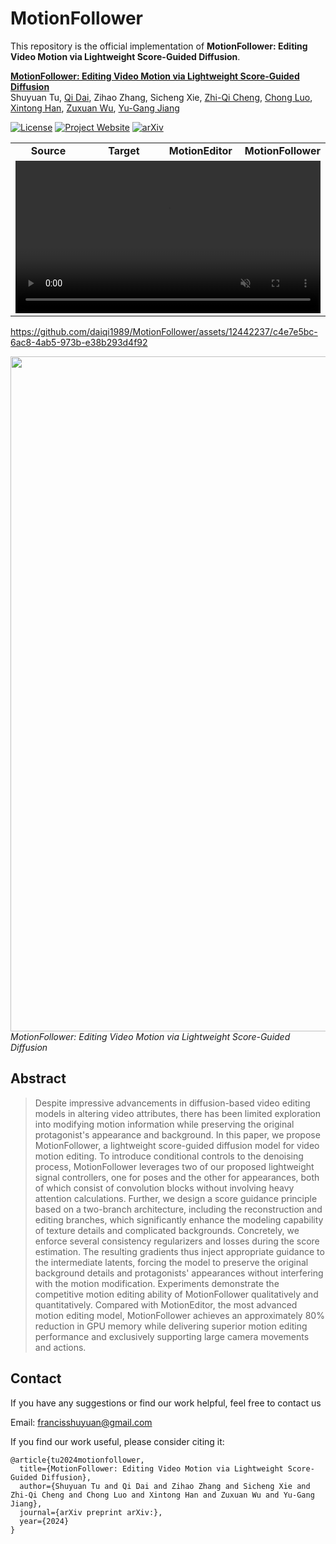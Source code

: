 # MotionFollower

This repository is the official implementation of **MotionFollower: Editing Video Motion via Lightweight Score-Guided Diffusion**.

**[MotionFollower: Editing Video Motion via Lightweight Score-Guided Diffusion](https://arxiv.org/abs/)**
<br/>
Shuyuan Tu, [Qi Dai](https://scholar.google.com/citations?user=NSJY12IAAAAJ), Zihao Zhang, Sicheng Xie, [Zhi-Qi Cheng](https://scholar.google.com/citations?user=uB2He2UAAAAJ), [Chong Luo](https://www.microsoft.com/en-us/research/people/cluo/), [Xintong Han](https://xthan.github.io/), [Zuxuan Wu](https://zxwu.azurewebsites.net/), [Yu-Gang Jiang](https://scholar.google.com/citations?user=f3_FP8AAAAAJ&hl=zh-CN)
<br/>

[![License](https://img.shields.io/badge/License-Apache%202.0-blue.svg)](https://opensource.org/licenses/Apache-2.0) [![Project Website](https://img.shields.io/badge/Project-Website-orange)](https://francis-rings.github.io/MotionFollower/) [![arXiv](https://img.shields.io/badge/arXiv-2311.18830-b31b1b.svg)](https://arxiv.org/abs/)



<table class="center" style="width: 100%;">
  <tr>
    <td width="25%" style="text-align:center;"><b>Source</b></td>
    <td width="25%" style="text-align:center;"><b>Target</b></td>
    <td width="25%" style="text-align:center;"><b>MotionEditor</b></td>
    <td width="25%" style="text-align:center;"><b>MotionFollower</b></td>
  </tr>
  <tr>
    <td colspan="4" style="text-align:center;">
      <video autoplay loop muted src="https://github.com/daiqi1989/MotionFollower/assets/12442237/c4e7e5bc-6ac8-4ab5-973b-e38b293d4f92" style="width: 100%; height: auto;"></video>
    </td>
  </tr>
</table>



<p align="center">

https://github.com/daiqi1989/MotionFollower/assets/12442237/c4e7e5bc-6ac8-4ab5-973b-e38b293d4f92


<img src="./assets/overview.jpg" width="1080px"/>  
<br>
<em>MotionFollower: Editing Video Motion via Lightweight Score-Guided Diffusion</em>
</p>


## Abstract
> Despite impressive advancements in diffusion-based video editing models in altering video attributes, there has been limited exploration into modifying motion information while preserving the original protagonist's appearance and background. In this paper, we propose MotionFollower, a lightweight score-guided diffusion model for video motion editing. To introduce conditional controls to the denoising process, MotionFollower leverages two of our proposed lightweight signal controllers, one for poses and the other for appearances, both of which consist of convolution blocks without involving heavy attention calculations. Further, we design a score guidance principle based on a two-branch architecture, including the reconstruction and editing branches, which significantly enhance the modeling capability of texture details and complicated backgrounds. 
Concretely, we enforce several consistency regularizers and losses during the score estimation.
The resulting gradients thus inject appropriate guidance to the intermediate latents, forcing the model to preserve the original background details and protagonists' appearances without interfering with the motion modification.
Experiments demonstrate the competitive motion editing ability of MotionFollower qualitatively and quantitatively. Compared with MotionEditor, the most advanced motion editing model, MotionFollower achieves an approximately 80% reduction in GPU memory while delivering superior motion editing performance and exclusively supporting large camera movements and actions.


## Contact
If you have any suggestions or find our work helpful, feel free to contact us

Email: francisshuyuan@gmail.com

If you find our work useful, please consider citing it:

```
@article{tu2024motionfollower,
  title={MotionFollower: Editing Video Motion via Lightweight Score-Guided Diffusion},
  author={Shuyuan Tu and Qi Dai and Zihao Zhang and Sicheng Xie and Zhi-Qi Cheng and Chong Luo and Xintong Han and Zuxuan Wu and Yu-Gang Jiang},
  journal={arXiv preprint arXiv:},
  year={2024}
}
```
